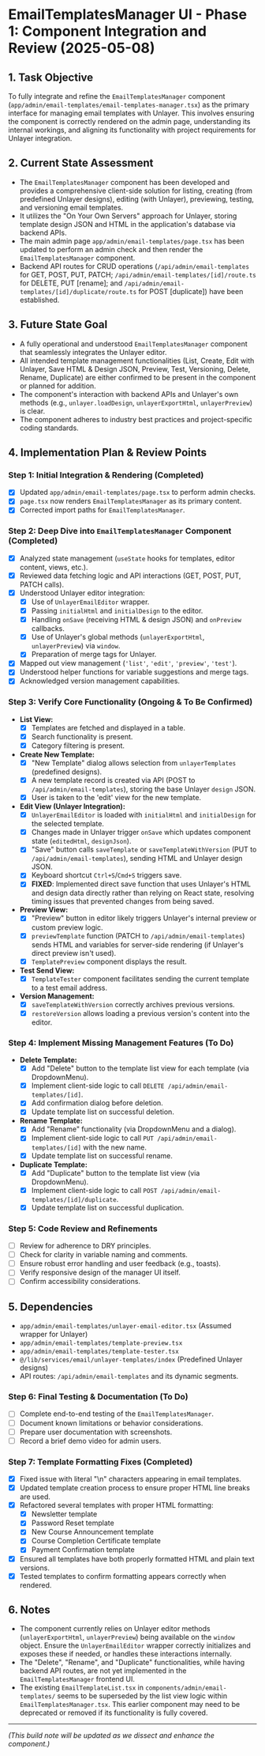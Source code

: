 # EmailTemplatesManager UI - Phase 1: Component Integration and Review (2025-05-08)

## 1. Task Objective
To fully integrate and refine the `EmailTemplatesManager` component (`app/admin/email-templates/email-templates-manager.tsx`) as the primary interface for managing email templates with Unlayer. This involves ensuring the component is correctly rendered on the admin page, understanding its internal workings, and aligning its functionality with project requirements for Unlayer integration.

## 2. Current State Assessment
- The `EmailTemplatesManager` component has been developed and provides a comprehensive client-side solution for listing, creating (from predefined Unlayer designs), editing (with Unlayer), previewing, testing, and versioning email templates.
- It utilizes the "On Your Own Servers" approach for Unlayer, storing template design JSON and HTML in the application's database via backend APIs.
- The main admin page `app/admin/email-templates/page.tsx` has been updated to perform an admin check and then render the `EmailTemplatesManager` component.
- Backend API routes for CRUD operations (`/api/admin/email-templates` for GET, POST, PUT, PATCH; `/api/admin/email-templates/[id]/route.ts` for DELETE, PUT [rename]; and `/api/admin/email-templates/[id]/duplicate/route.ts` for POST [duplicate]) have been established.

## 3. Future State Goal
- A fully operational and understood `EmailTemplatesManager` component that seamlessly integrates the Unlayer editor.
- All intended template management functionalities (List, Create, Edit with Unlayer, Save HTML & Design JSON, Preview, Test, Versioning, Delete, Rename, Duplicate) are either confirmed to be present in the component or planned for addition.
- The component's interaction with backend APIs and Unlayer's own methods (e.g., `unlayer.loadDesign`, `unlayerExportHtml`, `unlayerPreview`) is clear.
- The component adheres to industry best practices and project-specific coding standards.

## 4. Implementation Plan & Review Points

### Step 1: Initial Integration & Rendering (Completed)
- [x] Updated `app/admin/email-templates/page.tsx` to perform admin checks.
- [x] `page.tsx` now renders `EmailTemplatesManager` as its primary content.
- [x] Corrected import paths for `EmailTemplatesManager`.

### Step 2: Deep Dive into `EmailTemplatesManager` Component (Completed)
- [x] Analyzed state management (`useState` hooks for templates, editor content, views, etc.).
- [x] Reviewed data fetching logic and API interactions (GET, POST, PUT, PATCH calls).
- [x] Understood Unlayer editor integration:
    - [x] Use of `UnlayerEmailEditor` wrapper.
    - [x] Passing `initialHtml` and `initialDesign` to the editor.
    - [x] Handling `onSave` (receiving HTML & design JSON) and `onPreview` callbacks.
    - [x] Use of Unlayer's global methods (`unlayerExportHtml`, `unlayerPreview`) via `window`.
    - [x] Preparation of merge tags for Unlayer.
- [x] Mapped out view management (`'list'`, `'edit'`, `'preview'`, `'test'`).
- [x] Understood helper functions for variable suggestions and merge tags.
- [x] Acknowledged version management capabilities.

### Step 3: Verify Core Functionality (Ongoing & To Be Confirmed)
- **List View:**
    - [x] Templates are fetched and displayed in a table.
    - [x] Search functionality is present.
    - [x] Category filtering is present.
- **Create New Template:**
    - [x] "New Template" dialog allows selection from `unlayerTemplates` (predefined designs).
    - [x] A new template record is created via API (POST to `/api/admin/email-templates`), storing the base Unlayer `design` JSON.
    - [x] User is taken to the 'edit' view for the new template.
- **Edit View (Unlayer Integration):**
    - [x] `UnlayerEmailEditor` is loaded with `initialHtml` and `initialDesign` for the selected template.
    - [x] Changes made in Unlayer trigger `onSave` which updates component state (`editedHtml`, `designJson`).
    - [x] "Save" button calls `saveTemplate` or `saveTemplateWithVersion` (PUT to `/api/admin/email-templates`), sending HTML and Unlayer design JSON.
    - [x] Keyboard shortcut `Ctrl+S`/`Cmd+S` triggers save.
    - [x] **FIXED**: Implemented direct save function that uses Unlayer's HTML and design data directly rather than relying on React state, resolving timing issues that prevented changes from being saved.
- **Preview View:**
    - [x] "Preview" button in editor likely triggers Unlayer's internal preview or custom preview logic.
    - [x] `previewTemplate` function (PATCH to `/api/admin/email-templates`) sends HTML and variables for server-side rendering (if Unlayer's direct preview isn't used).
    - [x] `TemplatePreview` component displays the result.
- **Test Send View:**
    - [x] `TemplateTester` component facilitates sending the current template to a test email address.
- **Version Management:**
    - [x] `saveTemplateWithVersion` correctly archives previous versions.
    - [x] `restoreVersion` allows loading a previous version's content into the editor.

### Step 4: Implement Missing Management Features (To Do)
- **Delete Template:**
    - [x] Add "Delete" button to the template list view for each template (via DropdownMenu).
    - [x] Implement client-side logic to call `DELETE /api/admin/email-templates/[id]`.
    - [x] Add confirmation dialog before deletion.
    - [x] Update template list on successful deletion.
- **Rename Template:**
    - [x] Add "Rename" functionality (via DropdownMenu and a dialog).
    - [x] Implement client-side logic to call `PUT /api/admin/email-templates/[id]` with the new name.
    - [x] Update template list on successful rename.
- **Duplicate Template:**
    - [x] Add "Duplicate" button to the template list view (via DropdownMenu).
    - [x] Implement client-side logic to call `POST /api/admin/email-templates/[id]/duplicate`.
    - [x] Update template list on successful duplication.

### Step 5: Code Review and Refinements
- [ ] Review for adherence to DRY principles.
- [ ] Check for clarity in variable naming and comments.
- [ ] Ensure robust error handling and user feedback (e.g., toasts).
- [ ] Verify responsive design of the manager UI itself.
- [ ] Confirm accessibility considerations.

## 5. Dependencies
- `app/admin/email-templates/unlayer-email-editor.tsx` (Assumed wrapper for Unlayer)
- `app/admin/email-templates/template-preview.tsx`
- `app/admin/email-templates/template-tester.tsx`
- `@/lib/services/email/unlayer-templates/index` (Predefined Unlayer designs)
- API routes: `/api/admin/email-templates` and its dynamic segments.

### Step 6: Final Testing & Documentation (To Do)
- [ ] Complete end-to-end testing of the `EmailTemplatesManager`.
- [ ] Document known limitations or behavior considerations.
- [ ] Prepare user documentation with screenshots.
- [ ] Record a brief demo video for admin users.

### Step 7: Template Formatting Fixes (Completed)
- [x] Fixed issue with literal "\n" characters appearing in email templates.
- [x] Updated template creation process to ensure proper HTML line breaks are used.
- [x] Refactored several templates with proper HTML formatting:
  - [x] Newsletter template
  - [x] Password Reset template
  - [x] New Course Announcement template
  - [x] Course Completion Certificate template
  - [x] Payment Confirmation template
- [x] Ensured all templates have both properly formatted HTML and plain text versions.
- [x] Tested templates to confirm formatting appears correctly when rendered.

## 6. Notes
- The component currently relies on Unlayer editor methods (`unlayerExportHtml`, `unlayerPreview`) being available on the `window` object. Ensure the `UnlayerEmailEditor` wrapper correctly initializes and exposes these if needed, or handles these interactions internally.
- The "Delete", "Rename", and "Duplicate" functionalities, while having backend API routes, are not yet implemented in the `EmailTemplatesManager` frontend UI.
- The existing `EmailTemplateList.tsx` in `components/admin/email-templates/` seems to be superseded by the list view logic within `EmailTemplatesManager.tsx`. This earlier component may need to be deprecated or removed if its functionality is fully covered.

---
*(This build note will be updated as we dissect and enhance the component.)* 